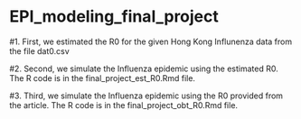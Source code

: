 # EPI_modeling_final_project

#1. First, we estimated the R0 for the given Hong Kong Influnenza data from the file dat0.csv

#2. Second, we simulate the Influenza epidemic using the estimated R0. The R code is in the final_project_est_R0.Rmd file.

#3. Third, we simulate the Influenza epidemic using the R0 provided from the article. The R code is in the final_project_obt_R0.Rmd file.

